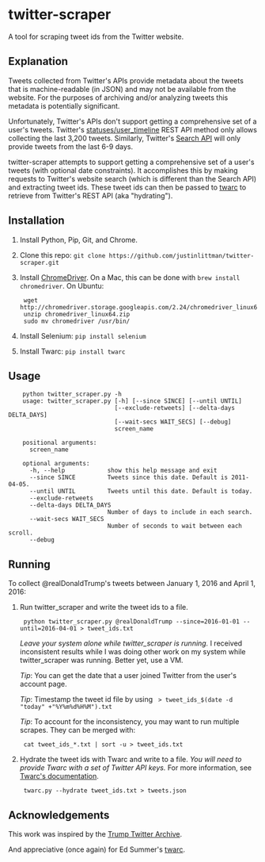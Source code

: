 # twitter-scraper

A tool for scraping tweet ids from the Twitter website.

## Explanation
Tweets collected from Twitter's APIs provide metadata about
the tweets that is machine-readable (in JSON) and may not be available from
the website. For the purposes of archiving and/or analyzing tweets
this metadata is potentially significant.

Unfortunately, Twitter's APIs don't support getting a comprehensive
set of a user's tweets. Twitter's [statuses/user_timeline](https://dev.twitter.com/rest/reference/get/statuses/user_timeline)
REST API method only allows collecting the last 3,200 tweets. Similarly,
Twitter's [Search API](https://dev.twitter.com/rest/public/search) will
only provide tweets from the last 6-9 days.

twitter-scraper attempts to support getting a comprehensive set of a
user's tweets (with optional date constraints). It accomplishes this 
by making requests to Twitter's
website search (which is different than the Search API) and
extracting tweet ids. These tweet ids can then be passed to
[twarc](https://github.com/edsu/twarc) to retrieve from Twitter's REST
API (aka "hydrating").

## Installation
1. Install Python, Pip, Git, and Chrome.
2. Clone this repo: `git clone https://github.com/justinlittman/twitter-scraper.git`
3. Install [ChromeDriver](https://sites.google.com/a/chromium.org/chromedriver/). 
   On a Mac, this can be done with `brew install chromedriver`. On Ubuntu:
   
        wget http://chromedriver.storage.googleapis.com/2.24/chromedriver_linux64.zip
        unzip chromedriver_linux64.zip
        sudo mv chromedriver /usr/bin/
              
4. Install Selenium: `pip install selenium`
5. Install Twarc: `pip install twarc`

## Usage

        python twitter_scraper.py -h
        usage: twitter_scraper.py [-h] [--since SINCE] [--until UNTIL]
                                  [--exclude-retweets] [--delta-days DELTA_DAYS]
                                  [--wait-secs WAIT_SECS] [--debug]
                                  screen_name
        
        positional arguments:
          screen_name
        
        optional arguments:
          -h, --help            show this help message and exit
          --since SINCE         Tweets since this date. Default is 2011-04-05.
          --until UNTIL         Tweets until this date. Default is today.
          --exclude-retweets
          --delta-days DELTA_DAYS
                                Number of days to include in each search.
          --wait-secs WAIT_SECS
                                Number of seconds to wait between each scroll.
          --debug

## Running
To collect @realDonaldTrump's tweets between January 1, 2016 and April 1, 2016:

1. Run twitter_scraper and write the tweet ids to a file.
   
        python twitter_scraper.py @realDonaldTrump --since=2016-01-01 --until=2016-04-01 > tweet_ids.txt

   *Leave your system alone while twitter_scraper is running.* I received 
   inconsistent results while I was doing other work on my system while 
   twitter_scraper was running. Better yet, use a VM.
   
   *Tip*: You can get the date that a user joined Twitter from the user's
   account page.
   
   *Tip*: Timestamp the tweet id file by using ` > tweet_ids_$(date -d "today" +"%Y%m%d%H%M").txt`
   
   *Tip*: To account for the inconsistency, you may want to run multiple
   scrapes. They can be merged with:
   
        cat tweet_ids_*.txt | sort -u > tweet_ids.txt

2. Hydrate the tweet ids with Twarc and write to a file. *You will need to
   provide Twarc with a set of Twitter API keys.* For more information,
   see [Twarc's documentation](https://github.com/edsu/twarc#twitter-api-keys).

        twarc.py --hydrate tweet_ids.txt > tweets.json

## Acknowledgements
This work was inspired by the [Trump Twitter Archive](http://www.trumptwitterarchive.com/).

And appreciative (once again) for Ed Summer's [twarc](https://github.com/edsu/twarc).

